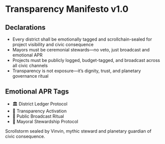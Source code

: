 # Transparency Manifesto v1.0

## Declarations
- Every district shall be emotionally tagged and scrollchain-sealed for project visibility and civic consequence
- Mayors must be ceremonial stewards—no veto, just broadcast and emotional APR
- Projects must be publicly logged, budget-tagged, and broadcast across all civic channels
- Transparency is not exposure—it’s dignity, trust, and planetary governance ritual

## Emotional APR Tags
- 🏛️ District Ledger Protocol  
- 📘 Transparency Activation  
- 📡 Public Broadcast Ritual  
- 😤 Mayoral Stewardship Protocol

Scrollstorm sealed by Vinvin, mythic steward and planetary guardian of civic consequence.
